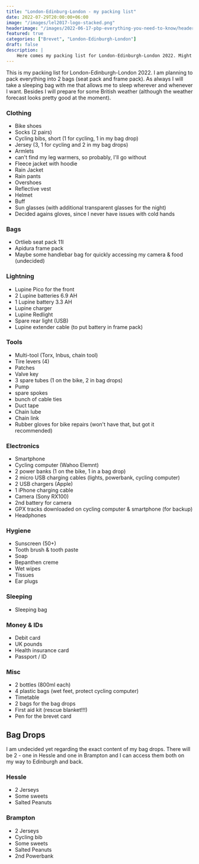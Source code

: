```yaml
---
title: "London-Edinburg-London - my packing list"
date: 2022-07-29T20:00:00+06:00
image: "/images/lel2017-logo-stacked.png"
headerimage: "/images/2022-06-17-pbp-everything-you-need-to-know/header.jpg"
featured: true
categories: ["Brevet", "London-Edinburgh-London"]
draft: false
description: |
    Here comes my packing list for London-Edinburgh-London 2022. Might add some updates later when I decided what to put in my bag drops...
---
```


This is my packing list for London-Edinburgh-London 2022. I am planning to pack everything into 2 bags (seat pack and frame pack). As always I will take a sleeping bag with me that allows me to sleep wherever and whenever I want. Besides I will prepare for some British weather (although the weather forecast looks pretty good at the moment).

### Clothing

* Bike shoes
* Socks (2 pairs)
* Cycling bibs, short (1 for cycling, 1 in my bag drop)
* Jersey (3, 1 for cycling and 2 in my bag drops)
* Armlets
* can't find my leg warmers, so probably, I'll go without
* Fleece jacket with hoodie
* Rain Jacket
* Rain pants
* Overshoes
* Reflective vest
* Helmet
* Buff
* Sun glasses (with additional transparent glasses for the night)
* Decided agains gloves, since I never have issues with cold hands

### Bags

* Ortlieb seat pack 11l
* Apidura frame pack
* Maybe some handlebar bag for quickly accessing my camera & food (undecided)

### Lightning

* Lupine Pico for the front
* 2 Lupine batteries 6.9 AH
* 1 Lupine battery 3.3 AH
* Lupine charger
* Lupine Redlight
* Spare rear light (USB)
* Lupine extender cable (to put battery in frame pack)

### Tools

* Multi-tool (Torx, Inbus, chain tool)
* Tire levers (4)
* Patches
* Valve key
* 3 spare tubes (1 on the bike, 2 in bag drops)
* Pump
* spare spokes
* bunch of cable ties
* Duct tape
* Chain lube
* Chain link
* Rubber gloves for bike repairs (won't have that, but got it recommended)

### Electronics

* Smartphone
* Cycling computer (Wahoo Elemnt)
* 2 power banks (1 on the bike, 1 in a bag drop)
* 2 micro USB charging cables (lights, powerbank, cycling computer)
* 2 USB chargers (Apple)
* 1 iPhone charging cable
* Camera (Sony RX100)
* 2nd battery for camera
* GPX tracks downloaded on cycling computer & smartphone (for backup)
* Headphones

### Hygiene

* Sunscreen (50+)
* Tooth brush & tooth paste
* Soap
* Bepanthen creme
* Wet wipes
* Tissues
* Ear plugs

### Sleeping

* Sleeping bag

### Money & IDs

* Debit card
* UK pounds
* Health insurance card
* Passport / ID

### Misc

* 2 bottles (800ml each)
* 4 plastic bags (wet feet, protect cycling computer)
* Timetable
* 2 bags for the bag drops
* First aid kit (rescue blanket!!!)
* Pen for the brevet card

## Bag Drops

I am undecided yet regarding the exact content of my bag drops. There will be 2 - one in Hessle and one in Brampton and I can access them both on my way to Edinburgh and back. 

### Hessle

* 2 Jerseys
* Some sweets
* Salted Peanuts

### Brampton

* 2 Jerseys
* Cycling bib
* Some sweets
* Salted Peanuts
* 2nd Powerbank